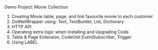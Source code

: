 Demo Project: Movie Collection

1. Creating Movie table, page, and link favourite movie to each customer
2. DotNetWrapper using: Text, TextBuilder, List, Dictionary
3. HTTP API
4. Operating extra logic when Installing and Upgrading Code
5. Table & Page Extension, CodeUnit EventSubscriber, Trigger
6. Using LABEL
